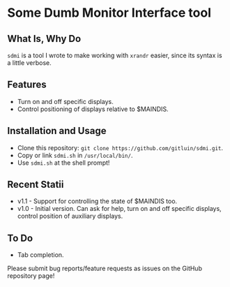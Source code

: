 Some Dumb Monitor Interface tool
=====
What Is, Why Do
-------
`sdmi` is a tool I wrote to make working with `xrandr` easier, since its syntax is a little verbose.

Features
-----
* Turn on and off specific displays.
* Control positioning of displays relative to $MAINDIS.

Installation and Usage
-----
* Clone this repository: `git clone https://github.com/gitluin/sdmi.git`.
* Copy or link `sdmi.sh` in `/usr/local/bin/`.
* Use `sdmi.sh` at the shell prompt!

Recent Statii
------
* v1.1 - Support for controlling the state of $MAINDIS too.
* v1.0 - Initial version. Can ask for help, turn on and off specific displays, control position of auxiliary displays.

To Do
----
 * Tab completion.

Please submit bug reports/feature requests as issues on the GitHub repository page!
